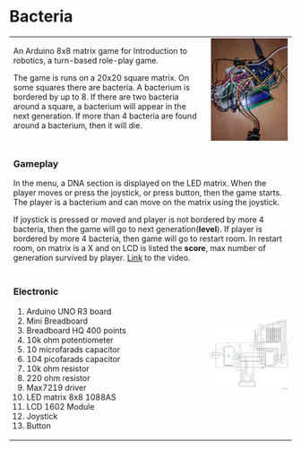# Bacteria

<table border="0" bordercolor="#FFFFFF">
  <tr border="0" bordercolor="#FFFFFF">
    <td border="0" bordercolor="#FFFFFF" valign="top" width="70%">
      <p>
        An Arduino 8x8 matrix game for Introduction to robotics, a turn-based role-play game.
      </p>
      <p>
        The game is runs on a 20x20 square matrix. On some squares there are bacteria. A bacterium is bordered by up to 8. If there are two bacteria around a square, a bacterium will appear in the next generation. If more than 4 bacteria are found around a bacterium, then it will die.
      </p>
    </td>
    <td border="0" bordercolor="#FFFFFF">
      <img src="https://raw.githubusercontent.com/BalescuOvidiu/Bacteria/master/img/photo.jpg"/>
    </td>
  </tr>
  <tr>
    <td colspan="2">
      <h3>Gameplay</h3>
      <p>
        In the menu, a DNA section is displayed on the LED matrix. When the player moves or press the joystick, or press button, then the game starts. The player is a bacterium and can move on the matrix using the joystick.
      </p>
      <p>
        If joystick is pressed or moved and player is not bordered by more 4 bacteria, then the game will go to next generation(<b>level</b>). If player is bordered by more 4 bacteria, then game will go to restart room. In restart room, on matrix is a X and on LCD is listed the <b>score</b>, max number of generation survived by player. 
        <a href="https://drive.google.com/open?id=1Pe8iDwB8iUbNWSNGQlBPPpknMyZsimqw">Link</a> to the video.
      </p>
    </td>
  </tr>
  <tr border="0" bordercolor="#FFFFFF">
    <td border="0" bordercolor="#FFFFFF" valign="top" width="30%">
      <h3>Electronic</h3>
      <ol>
        <li>Arduino UNO R3 board</li>
        <li>Mini Breadboard</li>
        <li>Breadboard HQ 400 points</li>
        <li>10k ohm potentiometer</li>
        <li>10 microfarads capacitor</li>
        <li>104 picofarads capacitor</li>
        <li>10k ohm resistor</li>
        <li>220 ohm resistor</li>
        <li>Max7219 driver</li>
        <li>LED matrix 8x8 1088AS</li>
        <li>LCD 1602 Module</li>
        <li>Joystick</li>
        <li>Button</li>
      </ol>
    </td border="0" valign="middle">
    <td border="0">
      <img src="https://raw.githubusercontent.com/BalescuOvidiu/Bacteria/master/img/schematic.png"/>
    </td>
  </tr>
</table>
